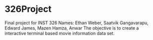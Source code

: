 # 326Project
Final project for INST 326
Names: Ethan Weber, Saatvik Gangavarapu, Edward James, Mazen Hamza, Anwar
The objective is to create a interactive terminal based movie information data set. 